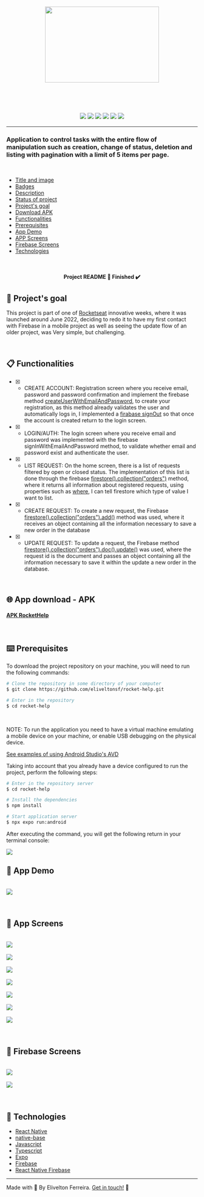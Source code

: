  <h5 id="title" align="center"><img style="width: 300px; height:200px;" src="https://raw.githubusercontent.com/eliveltonsf/rocket-help/438cd571d3ab69559c8243fa81a7e5cbfc79c12b/src/assets/logo_primary.svg"/>
 </h5>

 <h4 id="title" align="center"></h4>

<h4 align="center"></h4>

<br/>
<br/>

<h3>
  <p id="badges" align="center">
    <img src="https://img.shields.io/badge/-REACT Native-000?style=for-the-badge&logo=REACT&logoColor=2599ED"/>
    <img src="https://img.shields.io/badge/typescript-000?style=for-the-badge&logo=typescript"/>
    <img src="https://img.shields.io/badge/Expo-000?style=for-the-badge&logo=expo"/>
    <img src="https://img.shields.io/badge/android-000?style=for-the-badge&logo=android"/>
    <img src="https://img.shields.io/badge/google fonts-000?style=for-the-badge&logo=googlefonts"/>
    <img src="https://img.shields.io/badge/firebase-000?style=for-the-badge&logo=firebase"/>
    
  </p>
<hr/>
<h3 id="description">
Application to control tasks with the entire flow of manipulation such as creation, change of status, deletion and listing with pagination with a limit of 5 items per page.
</h3>

<br />

- [Title and image](#title)
- [Badges](#badges)
- [Description](#description)
- [Status of project](#status)
- [Project's goal](#objective)
- [Download APK](#download)
- [Functionalities](#functionalities)
- [Prerequisites](#prerequisites)
- [App Demo](#appdemo)
- [APP Screens](#appscreens)
- [Firebase Screens](#firebase)
- [Technologies](#techonologies)

<br />

<h4 id="status" align="center">
  Project README 🚀 Finished ✔️
</h4>

<h2 id="objective" name="objective">
🎯 Project's goal
</h2>

This project is part of one of [Rocketseat](https://www.rocketseat.com.br/) innovative weeks, where it was launched around June 2022, deciding to redo it to have my first contact with Firebase in a mobile project as well as seeing the update flow of an older project, was Very simple, but challenging.

<br />

<h2 id="functionalities" name="functionalities">
📋 Functionalities
</h2>

- [x] - CREATE ACCOUNT: Registration screen where you receive email, password and password confirmation and implement the firebase method [createUserWithEmailAndPassword](https://rnfirebase.io/reference/auth#createUserWithEmailAndPassword), to create your registration, as this method already validates the user and automatically logs in, I implemented a [firabase signOut](https://rnfirebase.io/reference/auth#signOut) so that once the account is created return to the login screen.
- [x] - LOGIN/AUTH: The login screen where you receive email and password was implemented with the firebase signInWithEmailAndPassword method, to validate whether email and password exist and authenticate the user.
- [x] - LIST REQUEST: On the home screen, there is a list of requests filtered by open or closed status. The implementation of this list is done through the firebase [firestore().collection("orders")](https://rnfirebase.io/reference/firestore#collection) method, where it returns all information about registered requests, using properties such as [where](https://rnfirebase.io/reference/firestore/query#where), I can tell firestore which type of value I want to list.
- [x] - CREATE REQUEST: To create a new request, the Firebase [firestore().collection("orders").add()](https://rnfirebase.io/reference/firestore/collectionreference#add) method was used, where it receives an object containing all the information necessary to save a new order in the database
- [x] - UPDATE REQUEST: To update a request, the Firebase method [firestore().collection("orders").doc().update()](https://rnfirebase.io/firestore/usage#updating-documents) was used, where the request id is the document and passes an object containing all the information necessary to save it within the update a new order in the database.

<br/>

<h2 id="download" name="download">
🌐 App download - APK
</h2>

####   [APK RocketHelp](https://drive.google.com/file/d/173BoS0ekUF39vHuqkBQ420CSpFnZazR0/view?usp=sharing)

<br/>

<h2 id="prerequisites" name="prerequisites">
⌨️ Prerequisites
</h2>

To download the project repository on your machine, you will need to run the following commands:

```bash
# Clone the repository in some directory of your computer
$ git clone https://github.com/eliveltonsf/rocket-help.git

# Enter in the repository
$ cd rocket-help
```

<br/>

NOTE: To run the application you need to have a virtual machine emulating a mobile device on your machine, or enable USB debugging on the physical device.

[See examples of using Android Studio's AVD](https://developer.android.com/studio/run/managing-avds?hl=pt-br)


Taking into account that you already have a device configured to run the project, perform the following steps:

```bash
# Enter in the repository server
$ cd rocket-help

# Install the dependencies
$ npm install

# Start application server
$ npx expo run:android
```

After executing the command, you will get the following return in your terminal console:

<img src="https://raw.githubusercontent.com/eliveltonsf/rocket-help/main/src/assets/BuildSuccessFul.png"/>




<h2 id="appdemo" name="appdemo">
🎥 App Demo 
</h2>
<br/>
<img src="https://raw.githubusercontent.com/eliveltonsf/rocket-help/main/src/assets/toastError.gif"/>

<br />
<br />
<br />

<h2 id="appscreens" name="appscreens">
🎥 App Screens 
</h2>
<br />
<img src="https://github.com/eliveltonsf/rocket-help/blob/main/src/assets/login.png?raw=true"/>
<br />
<br />
<img src="https://github.com/eliveltonsf/rocket-help/blob/main/src/assets/createdAccount.png?raw=true"/>
<br />
<br />
<img src="https://github.com/eliveltonsf/rocket-help/blob/main/src/assets/home-open.png?raw=true"/>
<br />
<br />
<img src="https://github.com/eliveltonsf/rocket-help/blob/main/src/assets/Home-closed.png?raw=true"/>
<br />
<br />
<img src="https://github.com/eliveltonsf/rocket-help/blob/main/src/assets/register.png?raw=true"/>
<br />
<br />
<img src="https://github.com/eliveltonsf/rocket-help/blob/main/src/assets/detail-open.png?raw=true"/>
<br />
<br />
<img src="https://github.com/eliveltonsf/rocket-help/blob/main/src/assets/detail-closed.png?raw=true"/>
<br />
<br />
<br />

<h2 id="firebase" name="firebase">
🎥 Firebase Screens 
</h2>
<br/>
<img src="https://github.com/eliveltonsf/rocket-help/blob/main/src/assets/firebase%20users.png?raw=true"/>
<br />
<br />
<img src="https://github.com/eliveltonsf/rocket-help/blob/main/src/assets/firebase%20orders.png?raw=true"/>
<br />
<br />
<br />
<h2 id="techonologies" name="technologies">
🚀 Technologies
</h2>

- [React Native](https://reactnative.dev/)
- [native-base](https://nativebase.io/)
- [Javascript](https://developer.mozilla.org/pt-BR/docs/Web/JavaScript)
- [Typescript](https://www.typescriptlang.org/)
- [Expo](https://docs.expo.dev/get-started/installation/)
- [Firebase](https://firebase.google.com/?hl=pt-br)
- [React Native Firebase](https://rnfirebase.io/)

<hr>

Made with 🧡 By Elivelton Ferreira. [Get in touch!](https://www.linkedin.com/in/eliveltonsf/) :calling:

